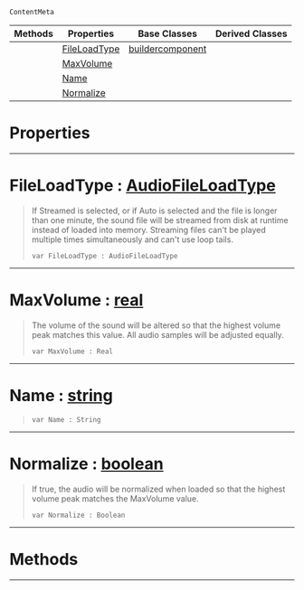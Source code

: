  `ContentMeta`

|Methods|Properties|Base Classes|Derived Classes|
|---|---|---|---|
| |[ FileLoadType](soundbuilder.md#fileloadtype-zilch-engine)|[buildercomponent](buildercomponent.md)| |
| |[ MaxVolume](soundbuilder.md#maxvolume-zilch-engine-do)| | |
| |[ Name](soundbuilder.md#name-zilch-engine-documen)| | |
| |[ Normalize](soundbuilder.md#normalize-zilch-engine-do)| | |


 #  Properties


---  
 #  FileLoadType : [AudioFileLoadType](../enum_reference.md#audiofileloadtype)

> If Streamed is selected, or if Auto is selected and the file is longer than one minute, the sound file will be streamed from disk at runtime instead of loaded into memory. Streaming files can't be played multiple times simultaneously and can't use loop tails.
> ```TS:Nada
> var FileLoadType : AudioFileLoadType


---  
 #  MaxVolume : [real](../nada_base_types/real.md)

> The volume of the sound will be altered so that the highest volume peak matches this value. All audio samples will be adjusted equally.
> ```TS:Nada
> var MaxVolume : Real


---  
 #  Name : [string](../nada_base_types/string.md)

> 
> ```TS:Nada
> var Name : String


---  
 #  Normalize : [boolean](../nada_base_types/boolean.md)

> If true, the audio will be normalized when loaded so that the highest volume peak matches the MaxVolume value.
> ```TS:Nada
> var Normalize : Boolean


---  
 #  Methods


---  
 

 